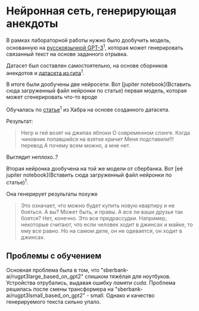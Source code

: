 # Нейронная сеть, генерирующая анекдоты

В рамках лабораторной работы нужно было дообучить модель, основанную на [русскоязычной GPT-3](https://github.com/ai-forever/ru-gpts)<sup>1</sup>, которая может генерировать связанный текст на основе заданного отрывка. 

Датасет был составлен самостоятельно, на основе сборников анекдотов и [датасета из гита](https://github.com/computational-humor/humor-recognition/tree/master/data)<sup>1</sup>.

В итоге были дообучены две нейросети. 
Вот [jupiter notebook](Вставить сюда загруженный файл нейронки по статье) первая модель, которая может сгенерировать что-то вроде

Обучалась по [статье](https://habr.com/ru/amp/post/599673/)<sup>1</sup> из Хабра на основе созданного датасета.

Результат:

> Негр и гей возят на джипах яблоки
О современном слэнге. Когда чиновник попавшийся на взятке кричит Меня подставили!!! перевод А почему всем можно, а мне нет.
 
Выглядит неплохо..?

Вторая нейронка дообучена на той же модели от сбербанка.
Вот [её jupiter notebook](Вставить сюда загруженный файл нейронки по статье)<sup>1</sup>.

Она генерирует результаты похуже

> Это означает, что можно будет купить новую квартиру и не бояться.  А вы?  Может быть, и правы.  А все ли ваши друзья так боятся?  Нет, конечно.  Это все предрассудки.  Например, некоторые считают, что если человек ходит в джинсах и майке, то ему все равно.  Но на самом деле, он не одевается, он ходит в джинсах.

## Проблемы с обучением

Основная проблема была в том, что "sberbank-ai/rugpt3large_based_on_gpt2" слишком тяжёлая для ноутбуков. Устройства отрубались, выдавая ошибку *памяти cuda*. Проблема решилась после смены трансформера на "sberbank-ai/rugpt3lsmall_based_on_gpt2" - small. Однако и качество генерируемого текста сильно упало. 

 
